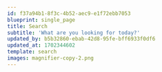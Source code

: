 ```yaml
---
id: f37a94b1-8f3c-4b52-aec9-e1f72ebb7053
blueprint: single_page
title: Search
subtitle: 'What are you looking for today?'
updated_by: b5b32860-ebab-42d8-95fe-bff6933f0df6
updated_at: 1702344602
template: search
images: magnifier-copy-2.png
---
```

